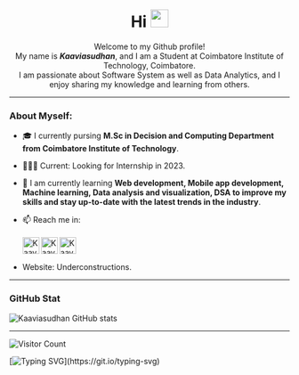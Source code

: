 <h1 align="center">Hi <img src="https://media.giphy.com/media/hvRJCLFzcasrR4ia7z/giphy.gif" width="32"></h1>

<!--I am ***Kaaviasudhan*** is a ✨ _special_ ✨ repository because its `README.md` (this file) appears on your GitHub profile.-->

<p align="center">
    Welcome to my Github profile! <br>
    My name is <i><b>Kaaviasudhan</b></i>, and I am a Student at Coimbatore Institute of Technology, Coimbatore. <br>
    I am passionate about Software System as well as Data Analytics, and I enjoy sharing my knowledge and learning from others.
</p>

<hr>

### **About Myself:**
- 🎓 I currently pursing **M.Sc in Decision and Computing Department from Coimbatore Institute of Technology**.
- 🙍🏽‍♂️  Current: Looking for Internship in 2023.
- 🌱 I am currently learning **Web development, Mobile app development, Machine learning, Data analysis and visualization, DSA to improve my skills and stay up-to-date with the latest trends in the industry**.

- 📫 Reach me in: <br><br>
    <a href="https://www.linkedin.com/in/kaaviasudhan-vs/"><img src="https://img.icons8.com/doodle/2x/linkedin--v2.png" align="left" alt="Kaaviasudhan | LinkedIn" height="30px"/></a>
    <a href="https://api.whatsapp.com/send?phone=6381406390"><img src="https://img.icons8.com/doodle/2x/whatsapp.png" align="left" alt="Kaaviasudhan | Whatsapp" height="30px"/></a>
    <a href="mailto:kaaviasudhancit716@gmail.com"><img src="https://img.icons8.com/doodle/2x/gmail.png" align="left" alt="Kaaviasudhan | Gmail" height="30px"/></a>
    
    <br>

- Website: Underconstructions.

<hr>

### **GitHub Stat**

![Kaaviasudhan GitHub stats](https://github-readme-stats.vercel.app/api?username=Kaaviasudhan&show_icons=true&theme=transparent)

<hr>

![Visitor Count](https://profile-counter.glitch.me/Kaaviasudhan/count.svg)

[![Typing SVG](https://readme-typing-svg.demolab.com/?lines=Web+development;Mobile+app+development;Machine+learning;Data+analysis+and+visualization;)](https://git.io/typing-svg)
